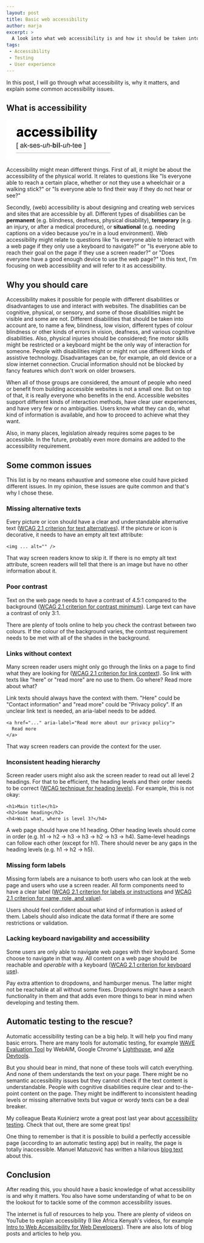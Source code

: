 ```yaml
---
layout: post
title: Basic web accessibility
author: marja
excerpt: >
  A look into what web accessibility is and how it should be taken into account.
tags:
 - Accessibility
 - Testing
 - User experience
---
```


In this post, I will go through what accessibility is, why it matters, and explain some common accessibility issues. 

## What is accessibility

![A screenshot from an online dictionary showing the word accessibility with pronunciation instructions](/img/basic-web-accessibility/accessibility.png)

Accessibility might mean different things. First of all, it might be about the accessibility of the physical world. It relates to questions like "Is everyone able to reach a certain place, whether or not they use a wheelchair or a walking stick?" or "Is everyone able to find their way if they do not hear or see?" 

Secondly, (web) accessibility is about designing and creating web services and sites that are accessible by all. Different types of disabilities can be **permanent** (e.g. blindness, deafness, physical disability), **temporary** (e.g. an injury, or after a medical procedure), or **situational** (e.g. needing captions on a video because you're in a loud environment). Web accessibility might relate to questions like "Is everyone able to interact with a web page if they only use a keyboard to navigate?" or "Is everyone able to reach their goal on the page if they use a screen reader?" or "Does everyone have a good enough device to use the web page?" In this text, I'm focusing on web accessibility and will refer to it as accessibility.

## Why you should care

Accessibility makes it possible for people with different disabilities or disadvantages to use and interact with websites. The disabilities can be cognitive, physical, or sensory, and some of those disabilities might be visible and some are not. Different disabilities that should be taken into account are, to name a few, blindness, low vision, different types of colour blindness or other kinds of errors in vision, deafness, and various cognitive disabilities. Also, physical injuries should be considered; fine motor skills might be restricted or a keyboard might be the only way of interaction for someone. People with disabilities might or might not use different kinds of assistive technology. Disadvantages can be, for example, an old device or a slow internet connection. Crucial information should not be blocked by fancy features which don't work on older browsers.

When all of those groups are considered, the amount of people who need or benefit from building accessible websites is not a small one. But on top of that, it is really everyone who benefits in the end. Accessible websites support different kinds of interaction methods, have clear user experiences, and have very few or no ambiguities. Users know what they can do, what kind of information is available, and how to proceed to achieve what they want.

Also, in many places, legislation already requires some pages to be accessible. In the future, probably even more domains are added to the accessibility requirement.

## Some common issues

This list is by no means exhaustive and someone else could have picked different issues. In my opinion, these issues are quite common and that's why I chose these. 

### Missing alternative texts

Every picture or icon should have a clear and understandable alternative text ([WCAG 2.1 criterion for text alternatives](https://www.w3.org/TR/2018/REC-WCAG21-20180605/#text-alternatives)). If the picture or icon is decorative, it needs to have an empty alt text attribute:

```
<img ... alt="" />
```

That way screen readers know to skip it. If there is no empty alt text attribute, screen readers will tell that there is an image but have no other information about it.

### Poor contrast

Text on the web page needs to have a contrast of 4.5:1 compared to the background ([WCAG 2.1 criterion for contrast minimum](https://www.w3.org/TR/2018/REC-WCAG21-20180605/#contrast-minimum)). Large text can have a contrast of only 3:1.

There are plenty of tools online to help you check the contrast between two colours. If the colour of the background varies, the contrast requirement needs to be met with all of the shades in the background.

### Links without context

Many screen reader users might only go through the links on a page to find what they are looking for ([WCAG 2.1 criterion for link context](https://www.w3.org/TR/2018/REC-WCAG21-20180605/#link-purpose-in-context)). So link with texts like "here" or "read more" are no use to them. Go where? Read more about what?

Link texts should always have the context with them. "Here" could be "Contact information" and "read more" could be "Privacy policy". If an unclear link text is needed, an aria-label needs to be added.

```
<a href="..." aria-label="Read more about our privacy policy">
  Read more
</a>
```

That way screen readers can provide the context for the user.

### Inconsistent heading hierarchy

Screen reader users might also ask the screen reader to read out all level 2 headings. For that to be efficient, the heading levels and their order needs to be correct ([WCAG technique for heading levels](https://www.w3.org/WAI/WCAG21/Techniques/html/H42)). For example, this is not okay:

```
<h1>Main title</h1>
<h2>Some heading</h2>
<h4>Wait what, where is level 3?</h4>
```

A web page should have one h1 heading. Other heading levels should come in order (e.g. h1 -> h2 -> h3 -> h3 -> h2 -> h3 -> h4). Same-level headings can follow each other (except for h1). There should never be any gaps in the heading levels (e.g. h1 -> h2 -> h5).

### Missing form labels

Missing form labels are a nuisance to both users who can look at the web page and users who use a screen reader. All form components need to have a clear label ([WCAG 2.1 criterion for labels or instructions](https://www.w3.org/TR/2018/REC-WCAG21-20180605/#labels-or-instructions) and [WCAG 2.1 criterion for name, role, and value](https://www.w3.org/TR/2018/REC-WCAG21-20180605/#name-role-value)).

Users should feel confident about what kind of information is asked of them. Labels should also indicate the data format if there are some restrictions or validation.

### Lacking keyboard navigability and accessibility

Some users are only able to navigate web pages with their keyboard. Some choose to navigate in that way. All content on a web page should be reachable and *operable* with a keyboard ([WCAG 2.1 criterion for keyboard use](https://www.w3.org/TR/2018/REC-WCAG21-20180605/#keyboard)).

Pay extra attention to dropdowns, and hamburger menus. The latter might not be reachable at all without some fixes. Dropdowns might have a search functionality in them and that adds even more things to bear in mind when developing and testing them.

## Automatic testing to the rescue?

Automatic accessibility testing can be a big help. It will help you find many basic errors. There are many tools for automatic testing, for example [WAVE Evaluation Tool](https://wave.webaim.org/extension/) by WebAIM, Google Chrome's [Lighthouse](https://chrome.google.com/webstore/detail/lighthouse/blipmdconlkpinefehnmjammfjpmpbjk?hl=en), and [aXe Devtools](https://www.deque.com/axe/devtools/).

But you should bear in mind, that none of these tools will catch everything. And none of them understands the text on your page. There might be no semantic accessibility issues but they cannot check if the text content is understandable. People with cognitive disabilities require clear and to-the-point content on the page. They might be indifferent to inconsistent heading levels or missing alternative texts but vague or wordy texts can be a deal breaker.

My colleague Beata Kuśnierz wrote a great post last year about [accessibility testing](https://dev.solita.fi/2022/09/28/accessibility-for-web-dev.html). Check that out, there are some great tips!

One thing to remember is that it is possible to build a perfectly accessible page (according to an automatic testing app) but in reality, the page is totally inaccessible. Manuel Matuzović has written a hilarious [blog text](https://www.matuzo.at/blog/building-the-most-inaccessible-site-possible-with-a-perfect-lighthouse-score/) about this.

## Conclusion

After reading this, you should have a basic knowledge of what accessibility is and why it matters. You also have some understanding of what to be on the lookout for to tackle some of the common accessibility issues. 

The internet is full of resources to help you. There are plenty of videos on YouTube to explain accessibility (I like Africa Kenyah's videos, for example [Intro to Web Accessibility for Web Developers](https://www.youtube.com/watch?v=nUBpmGHxDro)). There are also lots of blog posts and articles to help you.